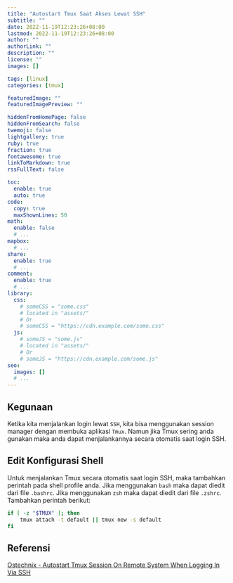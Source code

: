 ```yaml
---
title: "Autostart Tmux Saat Akses Lewat SSH"
subtitle: ""
date: 2022-11-19T12:23:26+08:00
lastmod: 2022-11-19T12:23:26+08:00
author: ""
authorLink: ""
description: ""
license: ""
images: []

tags: [linux]
categories: [tmux]

featuredImage: ""
featuredImagePreview: ""

hiddenFromHomePage: false
hiddenFromSearch: false
twemoji: false
lightgallery: true
ruby: true
fraction: true
fontawesome: true
linkToMarkdown: true
rssFullText: false

toc:
  enable: true
  auto: true
code:
  copy: true
  maxShownLines: 50
math:
  enable: false
  # ...
mapbox:
  # ...
share:
  enable: true
  # ...
comment:
  enable: true
  # ...
library:
  css:
    # someCSS = "some.css"
    # located in "assets/"
    # Or
    # someCSS = "https://cdn.example.com/some.css"
  js:
    # someJS = "some.js"
    # located in "assets/"
    # Or
    # someJS = "https://cdn.example.com/some.js"
seo:
  images: []
  # ...
---
```


## Kegunaan
Ketika kita menjalankan login lewat `SSH`, kita bisa menggunakan session manager dengan
membuka aplikasi `Tmux`. Namun jika Tmux sering anda gunakan maka anda dapat menjalankannya
secara otomatis saat login SSH.

## Edit Konfigurasi Shell
Untuk menjalankan Tmux secara otomatis saat login SSH, maka tambahkan perintah pada shell
profile anda. Jika menggunakan `bash` maka dapat diedit dari file `.bashrc`. Jika
menggunakan `zsh` maka dapat diedit dari file `.zshrc`. Tambahkan perintah berikut:
```bash
if [ -z "$TMUX" ]; then
    tmux attach -t default || tmux new -s default
fi
```

## Referensi
[Ostechnix - Autostart Tmux Session On Remote System When Logging In Via SSH](https://ostechnix.com/autostart-tmux-session-on-remote-system-when-logging-in-via-ssh/)
